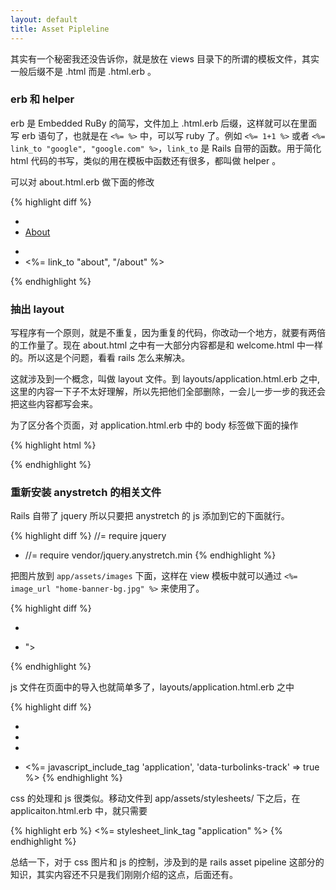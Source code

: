 ```yaml
---
layout: default
title: Asset Pipleline
---
```


其实有一个秘密我还没告诉你，就是放在 views 目录下的所谓的模板文件，其实一般后缀不是 .html 而是 .html.erb 。

### erb 和 helper
erb 是 Embedded RuBy 的简写，文件加上 .html.erb 后缀，这样就可以在里面写 erb 语句了，也就是在 `<%= %>` 中，可以写 ruby 了。例如 `<%= 1+1 %>` 或者 `<%= link_to "google", "google.com" %>`，`link_to` 是 Rails 自带的函数。用于简化 html 代码的书写，类似的用在模板中函数还有很多，都叫做 helper 。

可以对 about.html.erb 做下面的修改

{% highlight diff %}
- <li><a href="./about.html">About</a></li>
+ <li><%= link_to "about", "/about" %></li>
{% endhighlight %}

### 抽出 layout

写程序有一个原则，就是不重复，因为重复的代码，你改动一个地方，就要有两倍的工作量了。现在 about.html 之中有一大部分内容都是和 welcome.html 中一样的。所以这是个问题，看看 rails 怎么来解决。

这就涉及到一个概念，叫做 layout 文件。到 layouts/application.html.erb 之中,这里的内容一下子不太好理解，所以先把他们全部删除，一会儿一步一步的我还会把这些内容都写会来。

为了区分各个页面，对 application.html.erb 中的 body 标签做下面的操作

{% highlight html %}
<body class="<%= params[:controller] + '-' + params[:action] %>">
{% endhighlight %}

### 重新安装 anystretch 的相关文件

Rails 自带了 jquery 所以只要把 anystretch 的 js 添加到它的下面就行。

{% highlight diff %}
//= require jquery
+ //= require vendor/jquery.anystretch.min
{% endhighlight %}

把图片放到 `app/assets/images` 下面，这样在 view 模板中就可以通过 `<%= image_url "home-banner-bg.jpg" %>` 来使用了。

{% highlight diff %}
-  <div class="home-banner" data-stretch="images/home-banner-bg.jpg"></div>
+  <div class="home-banner" data-stretch="<%= image_url "home-banner-bg.jpg" %>"></div>
{% endhighlight %}

js 文件在页面中的导入也就简单多了，layouts/application.html.erb 之中

{% highlight diff %}
- <script src="http://code.jquery.com/jquery-1.11.0.min.js"></script>
- <script src="http://code.jquery.com/jquery-migrate-1.2.1.min.js"></script>
- <script src="js/jquery.anystretch.min.js"></script>
+ <%= javascript_include_tag 'application', 'data-turbolinks-track' => true %>
{% endhighlight %}

css 的处理和 js 很类似。移动文件到 app/assets/stylesheets/ 下之后，在 applicaiton.html.erb 中，就只需要

{% highlight erb %}
<%= stylesheet_link_tag "application" %>
{% endhighlight %}

总结一下，对于 css 图片和 js 的控制，涉及到的是 rails asset pipeline 这部分的知识，其实内容还不只是我们刚刚介绍的这点，后面还有。


